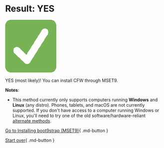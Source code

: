 # Result: YES

![Image](/images/seventeen/success.png)

YES (most likely)! You can install CFW through MSET9.

**Notes**:

+ This method currently only supports computers running **Windows** and **Linux** (any distro). Phones, tablets, and macOS are not currently supported. If you don't have access to a computer running Windows or Linux, you'll need to try one of the old software/hardware-reliant [alternate methods](/seventeen/hardware).

[Go to Installing boot9strap (MSET9)](https://3ds.hacks.guide/installing-boot9strap-(mset9)){ .md-button }

[Start over](/seventeen){ .md-button }